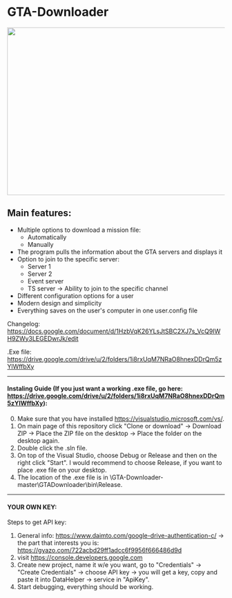 # GTA-Downloader

<p align="center">
  <img width="722" height="389" src="https://user-images.githubusercontent.com/44268275/60161047-00f0ad00-97f7-11e9-9673-a983fc9e70d2.png">
</p>

## Main features:

* Multiple options to download a mission file:
  * Automatically
  * Manually
* The program pulls the information about the GTA servers and displays it
* Option to join to the specific server:
  * Server 1
  * Server 2
  * Event server
  * TS server -> Ability to join to the specific channel
* Different configuration options for a user
* Modern design and simplicity
* Everything saves on the user's computer in one user.config file

Changelog: https://docs.google.com/document/d/1HzbVqK26YLsJtSBC2XJ7s_VcQ9IWH9ZWy3LEGEDwrJk/edit

.Exe file: https://drive.google.com/drive/u/2/folders/1i8rxUqM7NRaO8hnexDDrQm5zYlWffbXy

----------------------------------------
#### Instaling Guide (If you just want a working .exe file, go here: https://drive.google.com/drive/u/2/folders/1i8rxUqM7NRaO8hnexDDrQm5zYlWffbXy):

0. Make sure that you have installed https://visualstudio.microsoft.com/vs/.
1. On main page of this repository click "Clone or download" -> Download ZIP -> Place the ZIP file on the desktop -> Place the folder on the desktop again.
2. Double click the .sln file.
3. On top of the Visual Studio, choose Debug or Release and then on the right click "Start". I would recommend to choose Release, if you want to place .exe file on your desktop.
4. The location of the .exe file is in \GTA-Downloader-master\GTADownloader\bin\Release.

----------------------------------------
#### YOUR OWN KEY:

Steps to get API key:
1. General info: https://www.daimto.com/google-drive-authentication-c/ -> the part that interests you is: https://gyazo.com/722acbd29ff1adcc6f9956f666486d9d
2. visit  https://console.developers.google.com
3. Create new project, name it w/e you want, go to "Credentials" -> "Create Credentials" -> choose API key -> you will get a key, copy and paste it into DataHelper -> service in "ApiKey".
4. Start debugging, everything should be working.
